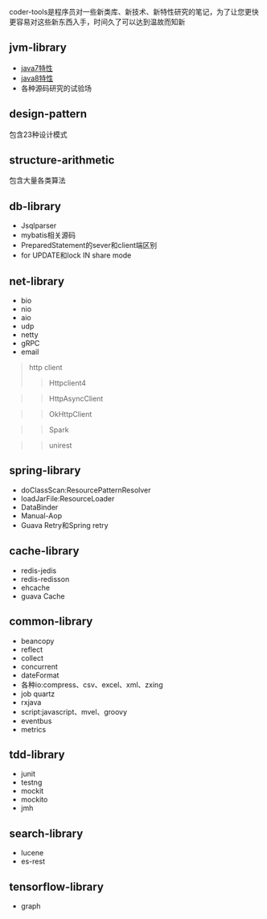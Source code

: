 coder-tools是程序员对一些新类库、新技术、新特性研究的笔记，为了让您更快更容易对这些新东西入手，时间久了可以达到温故而知新

## jvm-library
- [java7特性](/jvm-library/doc/java7特性.md)
- [java8特性](/jvm-library/doc/java8新特性.md)
- 各种源码研究的试验场
## design-pattern
包含23种设计模式

## structure-arithmetic
包含大量各类算法

## db-library
- Jsqlparser
- mybatis相关源码
- PreparedStatement的sever和client端区别
- for UPDATE和lock IN  share mode

## net-library
- bio
- nio
- aio
- udp
- netty
- gRPC
- email
> http client
>> Httpclient4

>> HttpAsyncClient

>> OkHttpClient

>> Spark

>> unirest


## spring-library
- doClassScan:ResourcePatternResolver
- loadJarFile:ResourceLoader
- DataBinder
- Manual-Aop
- Guava Retry和Spring retry

## cache-library
- redis-jedis
- redis-redisson
- ehcache
- guava Cache

## common-library
- beancopy
- reflect
- collect
- concurrent
- dateFormat
- 各种io:compress、csv、excel、xml、zxing
- job quartz
- rxjava
- script:javascript、mvel、groovy
- eventbus
- metrics


## tdd-library
- junit
- testng
- mockit
- mockito
- jmh

## search-library
- lucene
- es-rest

## tensorflow-library
- graph

